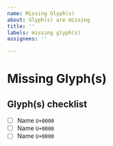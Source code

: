 ```yaml
---
name: Missing Glyph(s)
about: Glyph(s) are missing
title: ''
labels: missing glyph(s)
assignees: ''

---
```


<!-- If approved we will work to add these glyph(s) as soon as possible -->

# Missing Glyph(s)
<!-- A clear description of the missing glyph(s) -->

<!-- Create a list of the missing glyph(s), this will help us keep track of them -->

## Glyph(s) checklist
<!-- Include character name and Unicode -->

- [ ] Name `U+0000`
- [ ] Name `U+0000`
- [ ] Name `U+0000`
